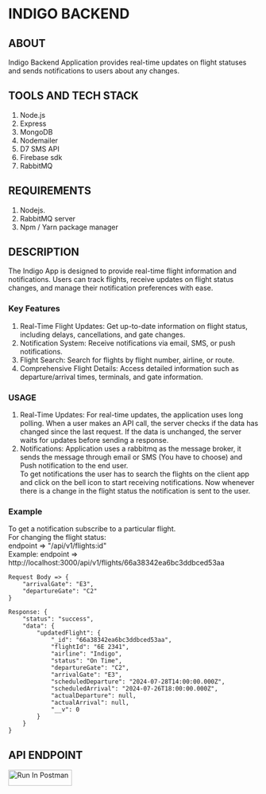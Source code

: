 # INDIGO BACKEND
## ABOUT
Indigo Backend Application provides real-time updates on flight statuses and sends notifications to users about any changes.

## TOOLS AND TECH STACK
1. Node.js
2. Express
3. MongoDB
4. Nodemailer
5. D7 SMS API
6. Firebase sdk
7. RabbitMQ

## REQUIREMENTS
1. Nodejs.
2. RabbitMQ server
3. Npm / Yarn package manager

## DESCRIPTION
The Indigo App is designed to provide real-time flight information and notifications. Users can track flights, receive updates on flight status changes, and manage their notification preferences with ease.
### Key Features
1. Real-Time Flight Updates: Get up-to-date information on flight status, including delays, cancellations, and gate changes.
2. Notification System: Receive notifications via email, SMS, or push notifications.
3. Flight Search: Search for flights by flight number, airline, or route.
4. Comprehensive Flight Details: Access detailed information such as departure/arrival times, terminals, and gate information.

  ### USAGE
1. Real-Time Updates:
   For real-time updates, the application uses long polling. When a user makes an API call, the server checks if the data has changed since the last request. If the data is unchanged, the server waits for updates before sending a response.
2. Notifications:
   Application uses a rabbitmq as the message broker, it sends the message through email or SMS (You have to choose) and Push notification to the end user.
   <br/>
   To get notifications the user has to search the flights on the client app and click on the bell icon to start receiving notifications. Now whenever there is a change in the flight status the notification is sent to the user.
  ### Example
To get a notification subscribe to a particular flight.<br/>
For changing the flight status:<br/>
endpoint => "/api/v1/flights:id"<br/>
Example: 
endpoint => http://localhost:3000/api/v1/flights/66a38342ea6bc3ddbced53aa
```
Request Body => {
    "arrivalGate": "E3",
    "departureGate": "C2"
}
```
```
Response: {
    "status": "success",
    "data": {
        "updatedFlight": {
            "_id": "66a38342ea6bc3ddbced53aa",
            "flightId": "6E 2341",
            "airline": "Indigo",
            "status": "On Time",
            "departureGate": "C2",
            "arrivalGate": "E3",
            "scheduledDeparture": "2024-07-28T14:00:00.000Z",
            "scheduledArrival": "2024-07-26T18:00:00.000Z",
            "actualDeparture": null,
            "actualArrival": null,
            "__v": 0
        }
    }
}
```
## API ENDPOINT
[<img src="https://run.pstmn.io/button.svg" alt="Run In Postman" style="width: 128px; height: 32px;">](https://app.getpostman.com/run-collection/21675936-3945d6e3-095b-4aed-baa7-58a6e9c6b3f4?action=collection%2Ffork&source=rip_markdown&collection-url=entityId%3D21675936-3945d6e3-095b-4aed-baa7-58a6e9c6b3f4%26entityType%3Dcollection%26workspaceId%3D96b26132-99f7-43f7-944e-4ab06b288f90)
